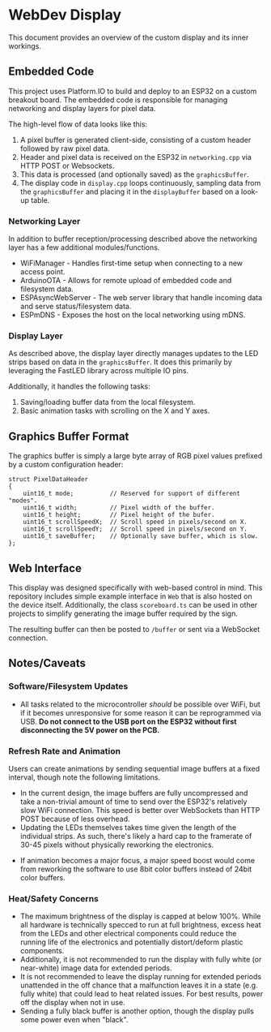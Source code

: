 # WebDev Display

This document provides an overview of the custom display and its inner workings.

## Embedded Code

This project uses Platform.IO to build and deploy to an ESP32 on a custom breakout board. The embedded code is responsible for managing networking and display layers for pixel data.

The high-level flow of data looks like this:

1. A pixel buffer is generated client-side, consisting of a custom header followed by raw pixel data.
2. Header and pixel data is received on the ESP32 in `networking.cpp` via HTTP POST or Websockets.
3. This data is processed (and optionally saved) as the `graphicsBuffer`.
4. The display code in `display.cpp` loops continuously, sampling data from the `graphicsBuffer` and placing it in the `displayBuffer` based on a look-up table.

### Networking Layer

In addition to buffer reception/processing described above the networking layer has a few additional modules/functions.

- WiFiManager - Handles first-time setup when connecting to a new access point.
- ArduinoOTA - Allows for remote upload of embedded code and filesystem data.
- ESPAsyncWebServer - The web server library that handle incoming data and serve status/filesystem data.
- ESPmDNS - Exposes the host on the local networking using mDNS.

### Display Layer

As described above, the display layer directly manages updates to the LED strips based on data in the `graphicsBuffer`. It does this primarily by leveraging the FastLED library across multiple IO pins.

Additionally, it handles the following tasks:

1. Saving/loading buffer data from the local filesystem.
2. Basic animation tasks with scrolling on the X and Y axes.

## Graphics Buffer Format

The graphics buffer is simply a large byte array of RGB pixel values prefixed by a custom configuration header:

```
struct PixelDataHeader
{
    uint16_t mode;          // Reserved for support of different "modes".
    uint16_t width;         // Pixel width of the buffer.
    uint16_t height;        // Pixel height of the bufer.
    uint16_t scrollSpeedX;  // Scroll speed in pixels/second on X.
    uint16_t scrollSpeedY;  // Scroll speed in pixels/second on Y.
    uint16_t saveBuffer;    // Optionally save buffer, which is slow.
};
```

## Web Interface

This display was designed specifically with web-based control in mind. This repository includes simple example interface in `Web` that is also hosted on the device itself. Additionally, the class `scoreboard.ts` can be used in other projects to simplify generating the image buffer required by the sign.

The resulting buffer can then be posted to `/buffer` or sent via a WebSocket connection.

## Notes/Caveats

### Software/Filesystem Updates

- All tasks related to the microcontroller _should_ be possible over WiFi, but if it becomes unresponsive for some reason it can be reprogrammed via USB. **Do not connect to the USB port on the ESP32 without first disconnecting the 5V power on the PCB.**

### Refresh Rate and Animation

Users can create animations by sending sequential image buffers at a fixed interval, though note the following limitations.

- In the current design, the image buffers are fully uncompressed and take a non-trivial amount of time to send over the ESP32's relatively slow WiFi connection. This speed is better over WebSockets than HTTP POST because of less overhead.
- Updating the LEDs themselves takes time given the length of the individual strips. As such, there's likely a hard cap to the framerate of 30-45 pixels without physically reworking the electronics.

* If animation becomes a major focus, a major speed boost would come from reworking the software to use 8bit color buffers instead of 24bit color buffers.

### Heat/Safety Concerns

- The maximum brightness of the display is capped at below 100%. While all hardware is technically specced to run at full brightness, excess heat from the LEDs and other electrical components could reduce the running life of the electronics and potentially distort/deform plastic components.
- Additionally, it is not recommended to run the display with fully white (or near-white) image data for extended periods.
- It is not recommended to leave the display running for extended periods unattended in the off chance that a malfunction leaves it in a state (e.g. fully white) that could lead to heat related issues. For best results, power off the display when not in use.
- Sending a fully black buffer is another option, though the display pulls some power even when "black".
